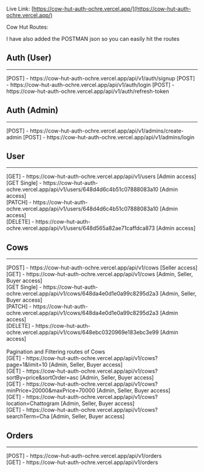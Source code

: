 Live Link: [https://cow-hut-auth-ochre.vercel.app/](https://cow-hut-auth-ochre.vercel.app/)

Cow Hut Routes:

I have also added the POSTMAN json so you can easily hit the routes

## Auth (User)
<hr />
[POST] - <a>https://cow-hut-auth-ochre.vercel.app/api/v1/auth/signup</a>  
[POST] - <a>https://cow-hut-auth-ochre.vercel.app/api/v1/auth/login</a> 
[POST] - <a>https://cow-hut-auth-ochre.vercel.app/api/v1/auth/refresh-token</a> 

## Auth (Admin)
<hr />
[POST] - <a>https://cow-hut-auth-ochre.vercel.app/api/v1/admins/create-admin</a> 
[POST] - <a>https://cow-hut-auth-ochre.vercel.app/api/v1/admins/login</a> 

## User
<hr />
[GET] - <a>https://cow-hut-auth-ochre.vercel.app/api/v1/users</a> [Admin access] <br />
[GET Single] - <a>https://cow-hut-auth-ochre.vercel.app/api/v1/users/648d4d6c4b51c07888083a10</a> [Admin access] <br />
[PATCH] - <a>https://cow-hut-auth-ochre.vercel.app/api/v1/users/648d4d6c4b51c07888083a10</a> [Admin access] <br />
[DELETE] - <a>https://cow-hut-auth-ochre.vercel.app/api/v1/users/648d565a82ae71caffdca873</a> [Admin access] <br />

## Cows
<hr />
[POST] - <a>https://cow-hut-auth-ochre.vercel.app/api/v1/cows</a> [Seller access] <br />
[GET] - <a>https://cow-hut-auth-ochre.vercel.app/api/v1/cows</a> [Admin, Seller, Buyer access] <br />
[GET Single] - <a>https://cow-hut-auth-ochre.vercel.app/api/v1/cows/648da4e0d1e0a99c8295d2a3</a> [Admin, Seller, Buyer access] <br />
[PATCH] - <a>https://cow-hut-auth-ochre.vercel.app/api/v1/cows/648da4e0d1e0a99c8295d2a3</a> [Admin access] <br />
[DELETE] - <a>https://cow-hut-auth-ochre.vercel.app/api/v1/cows/648ebc0320969e183ebc3e99</a> [Admin access] <br /><br />
Pagination and Filtering routes of Cows <br />
[GET] - <a>https://cow-hut-auth-ochre.vercel.app/api/v1/cows?page=1&limit=10</a> [Admin, Seller, Buyer access] <br />
[GET] - <a>https://cow-hut-auth-ochre.vercel.app/api/v1/cows?sortBy=price&sortOrder=asc</a> [Admin, Seller, Buyer access] <br />
[GET] - <a>https://cow-hut-auth-ochre.vercel.app/api/v1/cows?minPrice=20000&maxPrice=70000</a> [Admin, Seller, Buyer access] <br />
[GET] - <a>https://cow-hut-auth-ochre.vercel.app/api/v1/cows?location=Chattogram</a> [Admin, Seller, Buyer access] <br />
[GET] - <a>https://cow-hut-auth-ochre.vercel.app/api/v1/cows?searchTerm=Cha</a> [Admin, Seller, Buyer access] <br />

## Orders
<hr />
[POST] - <a>https://cow-hut-auth-ochre.vercel.app/api/v1/orders</a> <br />
[GET] - <a>https://cow-hut-auth-ochre.vercel.app/api/v1/orders</a> <br />
